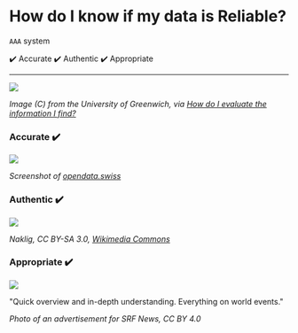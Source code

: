 # How do I know if my data is Reliable?
    
`AAA` system

✔️ Accurate
✔️ Authentic
✔️ Appropriate

---

![](https://www.gre.ac.uk/__data/assets/image/0012/120225/varieties/v800.jpg)

_Image (C) from the University of Greenwich, via [How do I evaluate the information I find?](https://www.gre.ac.uk/articles/ils/how-do-i-evaluate-the-information-i-find)_

### Accurate ✔️

![](https://i.imgur.com/1HPWWjH.png)

_Screenshot of [opendata.swiss](https://opendata.swiss/de/dataset/klimanormwerte-niederschlag-1961-1990)_

### Authentic ✔️

![](https://upload.wikimedia.org/wikipedia/commons/b/b8/Omega_Seamaster_Diving_watch.jpg)

_Naklig, CC BY-SA 3.0, [Wikimedia Commons](https://commons.wikimedia.org/w/index.php?curid=20200181)_

### Appropriate ✔️

![](https://i.imgur.com/v4BqCdv.jpg)
    
"Quick overview and in-depth understanding. Everything on world events."

_Photo of an advertisement  for SRF News, CC BY 4.0_
